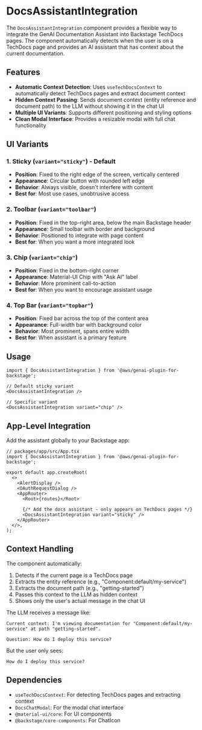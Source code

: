 # DocsAssistantIntegration

The `DocsAssistantIntegration` component provides a flexible way to integrate the GenAI Documentation Assistant into Backstage TechDocs pages. The component automatically detects when the user is on a TechDocs page and provides an AI assistant that has context about the current documentation.

## Features

- **Automatic Context Detection**: Uses `useTechDocsContext` to automatically detect TechDocs pages and extract document context
- **Hidden Context Passing**: Sends document context (entity reference and document path) to the LLM without showing it in the chat UI
- **Multiple UI Variants**: Supports different positioning and styling options
- **Clean Modal Interface**: Provides a resizable modal with full chat functionality

## UI Variants

### 1. Sticky (`variant="sticky"`) - Default

- **Position**: Fixed to the right edge of the screen, vertically centered
- **Appearance**: Circular button with rounded left edge
- **Behavior**: Always visible, doesn't interfere with content
- **Best for**: Most use cases, unobtrusive access

### 2. Toolbar (`variant="toolbar"`)

- **Position**: Fixed in the top-right area, below the main Backstage header
- **Appearance**: Small toolbar with border and background
- **Behavior**: Positioned to integrate with page content
- **Best for**: When you want a more integrated look

### 3. Chip (`variant="chip"`)

- **Position**: Fixed in the bottom-right corner
- **Appearance**: Material-UI Chip with "Ask AI" label
- **Behavior**: More prominent call-to-action
- **Best for**: When you want to encourage assistant usage

### 4. Top Bar (`variant="topbar"`)

- **Position**: Fixed bar across the top of the content area
- **Appearance**: Full-width bar with background color
- **Behavior**: Most prominent, spans entire width
- **Best for**: When assistant is a primary feature

## Usage

```tsx
import { DocsAssistantIntegration } from '@aws/genai-plugin-for-backstage';

// Default sticky variant
<DocsAssistantIntegration />

// Specific variant
<DocsAssistantIntegration variant="chip" />
```

## App-Level Integration

Add the assistant globally to your Backstage app:

```tsx
// packages/app/src/App.tsx
import { DocsAssistantIntegration } from '@aws/genai-plugin-for-backstage';

export default app.createRoot(
  <>
    <AlertDisplay />
    <OAuthRequestDialog />
    <AppRouter>
      <Root>{routes}</Root>
      
      {/* Add the docs assistant - only appears on TechDocs pages */}
      <DocsAssistantIntegration variant="sticky" />
    </AppRouter>
  </>,
);
```

## Context Handling

The component automatically:

1. Detects if the current page is a TechDocs page
2. Extracts the entity reference (e.g., "Component:default/my-service")
3. Extracts the document path (e.g., "getting-started")
4. Passes this context to the LLM as hidden context
5. Shows only the user's actual message in the chat UI

The LLM receives a message like:

```text
Current context: I'm viewing documentation for "Component:default/my-service" at path "getting-started".

Question: How do I deploy this service?
```

But the user only sees:

```text
How do I deploy this service?
```

## Dependencies

- `useTechDocsContext`: For detecting TechDocs pages and extracting context
- `DocsChatModal`: For the modal chat interface
- `@material-ui/core`: For UI components
- `@backstage/core-components`: For ChatIcon
